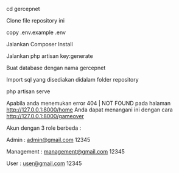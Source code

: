 cd gercepnet

Clone file repository ini

copy .env.example .env

Jalankan Composer Install

Jalankan php artisan key:generate

Buat database dengan nama gercepnet

Import sql yang disediakan didalam folder repository

php artisan serve

Apabila anda menemukan error 404 | NOT FOUND pada halaman http://127.0.0.1:8000/home Anda dapat menangani ini dengan cara http://127.0.0.1:8000/gameover

Akun dengan 3 role berbeda :

Admin : admin@gmail.com 12345

Management : management@gmail.com 12345

User : user@gmail.com 12345
